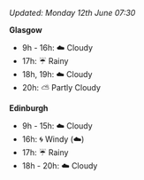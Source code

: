 *Updated: Monday 12th June 07:30*

**Glasgow**

* 9h - 16h: :cloud: Cloudy
* 17h: :umbrella: Rainy
* 18h, 19h: :cloud: Cloudy
* 20h: :partly_sunny: Partly Cloudy

**Edinburgh**

* 9h - 15h: :cloud: Cloudy
* 16h: :cyclone: Windy (:cloud:)
* 17h: :umbrella: Rainy
* 18h - 20h: :cloud: Cloudy

